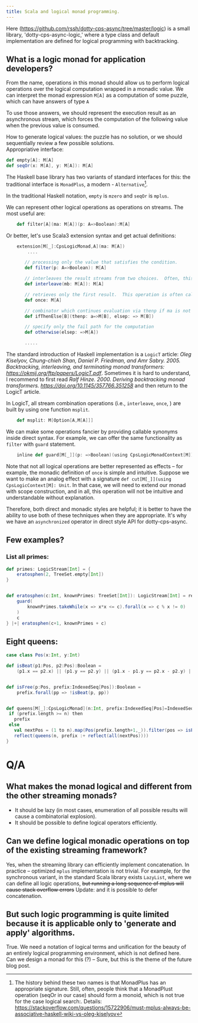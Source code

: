 ```yaml
---
title: Scala and logical monad programming.
---
```



  Here (https://github.com/rssh/dotty-cps-async/tree/master/logic) is a small library, 'dotty-cps-async-logic,' where a type class and default implementation are defined for logical programming with backtracking.


##  What is a logic monad for application developers?  

 From the name,  operations in this monad should allow us to perform logical operations over the logical computation wrapped in a monadic value.
 We can interpret the monad expression `M[A]` as a computation of some puzzle, which can have answers of type `A` 

 To use those answers, we should represent the execution result as an asynchronous stream,  which forces the computation of the following value when the previous value is consumed.  

 How to generate logical values: the puzzle has no solution, or we should sequentially review a few possible solutions.  
 Appropriative interface:

```Scala
def empty[A]: M[A]
def seqOr(x: M[A], y: M[A]): M[A]
```

The Haskell base library has two variants of standard interfaces for this:  the traditional interface is `MonadPlus`, a modern - `Alternative`[^1].

[^1]: The history behind these two names is that MonadPlus has an appropriate signature. Still, often, people think that a MonadPlust operation (seqOr in our case) should form a monoid, which is not true for the case logical search:. Details:  https://stackoverflow.com/questions/15722906/must-mplus-always-be-associative-haskell-wiki-vs-oleg-kiselyov 

In the traditional Haskell notation, `empty`  is `mzero` and `seqOr` is `mplus`.

We can represent other logical operations as operations on streams. The most useful are:

```Scala
    def filter[A](ma: M[A])(p: A=>Boolean):M[A]
```
Or better, let's use Scala3 extension syntax and get actual definitions:

```Scala
    extension[M[_]:CpsLogicMonad,A](ma: M[A])
        ....

       // processing only the value that satisfies the condition.
       def filter(p: A=>Boolean): M[A]   

       // interleaves the result streams from two choices.  Often, this operation is named `fair or`.
       def interleave(mb: M[A]): M[A] 

       // retrieves only the first result.  This operation is often called 'cut' and associated with Prolog soft cut expression.
       def once: M[A]

       // combinator which continues evaluation via thenp if ma is not empty or return elsep
       def ifThenElse[B](thenp: a=>M[B], elsep: => M[B])

       // specify only the fail path for the computation
       def otherwise(elsep: =>M[A]) 

       .....

```

 The standard introduction of Haskell implementation is a `LogicT` article:  *Oleg Kiselyov, Chung-chieh Shan, Daniel P. Friedman, and Amr Sabry. 2005. Backtracking, interleaving, and terminating monad transformers: <https://okmij.org/ftp/papers/LogicT.pdf>*.  Sometimes it is hard to understand, I recommend to first read *Ralf Hinze. 2000. Deriving backtracking monad transformers.  <https://doi.org/10.1145/357766.351258>* and then return to the LogicT article.

 In LogicT, all stream combination operations (i.e., `interleave`,  `once`, ) are built by using one function `msplit`.
 
 ```Scala
     def msplit: M[Option[A,M[A]]]
 ```

We can make some operations fancier by providing callable synonyms inside direct syntax. For example, we can offer the same functionality as 
 `filter` with `guard` statement.

```Scala
    inline def guard[M[_]](p: =>Boolean)(using CpsLogicMonadContext[M]): Unit
```

Note that not all logical operations are better represented as effects – for example, the monadic definition of `once` is simple and intuitive. Suppose we want to make an analog effect with a signature `def cut[M[_]](using CpsLogicContext[M]: Unit`. In that case, we will need to extend our monad with scope construction, and in all, this operation will not be intuitive and understandable without explanation.

Therefore,  both direct and monadic styles are helpful; it is better to have the ability to use both of these techniques when they are appropriate. It's why we have an `asynchronized` operator in direct style API for dotty-cps-async. 


##  Few examples?  

### List all primes:

```Scala
def primes: LogicStream[Int] = {
    eratosphen(2, TreeSet.empty[Int])
}


def eratosphen(c:Int, knownPrimes: TreeSet[Int]): LogicStream[Int] = reify[LogicStream]{
    guard(
        knownPrimes.takeWhile(x => x*x <= c).forall(x => c % x != 0)
    )
    c
} |+| eratosphen(c+1, knownPrimes + c)

```

## Eight queens:

```Scala
case class Pos(x:Int, y:Int)

def isBeat(p1:Pos, p2:Pos):Boolean =
    (p1.x == p2.x) || (p1.y == p2.y) || (p1.x - p1.y == p2.x - p2.y) || (p1.x + p1.y == p2.x + p2.y)


def isFree(p:Pos, prefix:IndexedSeq[Pos]):Boolean =
    prefix.forall(pp => !isBeat(p, pp))


def queens[M[_]:CpsLogicMonad](n:Int, prefix:IndexedSeq[Pos]=IndexedSeq.empty): M[IndexedSeq[Pos]] = reify[M] {
 if (prefix.length >= n) then
   prefix
 else
   val nextPos = (1 to n).map(Pos(prefix.length+1,_)).filter(pos => isFree(pos, prefix))
   reflect(queens(n, prefix :+ reflect(all(nextPos))))
}

```
# Q/A 

## What makes the monad logical and different from the other streaming monads?  

  - It should be lazy (in most cases, enumeration of all possible results will cause a combinatorial explosion).
  - It should be possible to define logical operators efficiently.

## Can we define logical monadic operations on top of the existing streaming framework? 

Yes, when the streaming library can efficiently implement concatenation. In practice – optimized `mplus` implementation is not trivial.  For example, for the synchronous variant, in the standard Scala library exists `LazyList`, where we can define all logic operations, ~~but running a long sequence of mplus will cause stack overflow errors~~ Update: and it is 
possible to defer concatenation.

## But such logic programming is quite limited because it is applicable only to 'generate and apply'  algorithms.

True.   We need a notation of logical terms and unification for the beauty of an entirely logical programming environment,  which is not defined here.   Can we design a monad for this (?) –  Sure,  but this is the theme of the future blog post.

